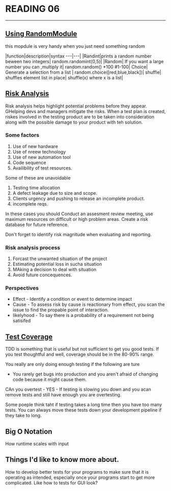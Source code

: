 
# READING 06

---

## [Using RandomModule](https://www.pythonforbeginners.com/random/how-to-use-the-random-module-in-python)

this mopdule is very handy when you just need something random

|function|description|syntax
---|---|
|Randint|prints a random number beween two integers| random.randomint(0,5)|
|Random| If you want a large number you can ,multiply it| random.random() *100 #1-100|
Choice| Generate a selection from a  list | random.choice([red,blue,black])|
shuffle| shuffles element list in place| shuffle(x) where x is a list|


## [Risk Analysis](https://www.edureka.co/blog/risk-analysis-in-software-testing/) 

Risk analysis helps highlight potential problems before they appear. GHelping devs and managers mitigate the risks. When a test plan is created, riskes involved in the testing product are to be taken into consideration along with the possible damage to your product with teh solution.  

### Some factors

1. Use of new hardware
2. Use of nreew technology
3. Use of new automation tool
4. Code sequence
5. Availibility of test resources. 

Some of these are unavoidable

1. Testing time allocation
2. A defect leakage due to size and scope. 
3. Clients urgency and pushing to release an incomplete product.
4. incomplete reqs. 

In these cases you should Conduct an assesment review meeting, use maximum resources on difficult or high problem areas. Create a risk database for future reference. 

Don't forget to identify risk magnitude when evaluating and reporting. 

### Risk analysis process 

1. Forcast the unwanted situation of the project
2. Estimating potential loss in sucha situation
3.  MAking a decision to deal with situation
4. Avoid future concequences. 

### Perspectives

- Effect - Identify a condition or event to determine impact
- Cause - To assess risk by cause is reactionary from effect, you scan the issue to find the propable point of interaction.
- likelyhood -  To say there is a probability of a requirement not being satisifed

## [Test Coverage](https://martinfowler.com/bliki/TestCoverage.html)

TDD is something that is useful but not sufficient to get you good tests. If you test thoughtful and well, coverage should be in the 80-90% range.   

You really are only doing enough testing if the following are ture
- You rarely get bugs into production and you aren't afraid of changing code because it might cause them. 

CAn you overtest - YES - If testing is slowing you down and you acan remove tests and still have enough you are overtesting. 

Some poeple think taht if testing takes a long time then you have too many tests. You can always move these tests down your development pipeline if they take to long.  

## Big O Notation

How runtime scales with input 

## Things I'd like to know more about. 

How to develop better tests for your programs to make sure that it is operating as intended, especially once your programs start to get more complicated. Like how to tests for GUI look?